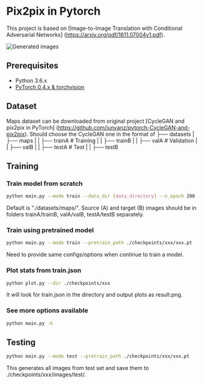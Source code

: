 # Pix2pix in Pytorch
This project is based on [Image-to-Image Translation with Conditional Adversarial Networks] (https://arxiv.org/pdf/1611.07004v1.pdf).

![Generated images](https://github.com/yuzhoucw/230pix2pix)


## Prerequisites
- Python 3.6.x
- [PyTorch 0.4.x & torchvision](http://pytorch.org/)


## Dataset
Maps dataset can be downloaded from original project [CycleGAN and pix2pix in PyTorch] (https://github.com/junyanz/pytorch-CycleGAN-and-pix2pix).
Should choose the CycleGAN one in the format of
├── datasets
    |   ├── maps
    |   |   ├── trainA             # Training
    |   |   ├── trainB
    |   |   ├── valA               # Validation
    |   |   ├── valB
    |   |   ├── testA              # Test
    |   |   ├── testB


## Training

### Train model from scratch

```bash
python main.py --mode train --data_dir [data_directory] --n_epoch 200 --G cyc --D cyc --gan_loss MSE
```
Default is "./datasets/maps/". Source (A) and target (B) images should be in folders trainA/trainB, valA/valB, testA/testB separately.

### Train using pretrained model
```bash
python main.py --mode train --pretrain_path ./checkpoints/xxx/xxx.pt
```
Need to provide same configs/options when continue to train a model.

### Plot stats from train.json
```bash
python plot.py --dir ./checkpoints/xxx
```
It will look for train.json in the directory and output plots as result.png.

### See more options available
```bash
python main.py -h
```

## Testing
```bash
python main.py --mode test --pretrain_path ./checkpoints/xxx/xxx.pt
```
This generates all images from test set and save them to ./checkpoints/xxx/images/test/.


